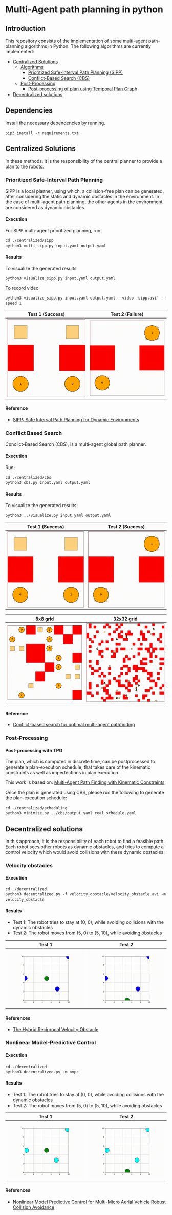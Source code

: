 # Multi-Agent path planning in python

## Introduction

This repository consists of the implementation of some multi-agent path-planning algorithms in Python. The following algorithms are currently implemented:

- [Centralized Solutions](#centralized-solutions)
   - [Algorithms](Algorithms)
      - [Prioritized Safe-Interval Path Planning (SIPP)](#prioritized-safe-interval-path-planning)
      - [Conflict-Based Search (CBS)](#conflict-based-search)
   - [Post-Processing](#post-processing)
      - [Post-processing of plan using Temporal Plan Graph](#post-processing-with-tpg)
- [Decentralized solutions](#decentralized-solutions)

## Dependencies

Install the necessary dependencies by running.

```shell
pip3 install -r requirements.txt
```

## Centralized Solutions

In these methods, it is the responsibility of the central planner to provide a plan to the robots.

### Prioritized Safe-Interval Path Planning

SIPP is a local planner, using which, a collision-free plan can be generated, after considering the static and dynamic obstacles in the environment. In the case of multi-agent path planning, the other agents in the environment are considered as dynamic obstacles. 

#### Execution

For SIPP multi-agent prioritized planning, run:

``` 
cd ./centralized/sipp
python3 multi_sipp.py input.yaml output.yaml
```

#### Results

To visualize the generated results

``` 
python3 visualize_sipp.py input.yaml output.yaml 
```

To record video

``` 
python3 visualize_sipp.py input.yaml output.yaml --video 'sipp.avi' --speed 1
```

|            Test 1 (Success)            |            Test 2 (Failure)            |
|:--------------------------------------:|:--------------------------------------:|
| ![Success](./centralized/sipp/results/success.gif) | ![Failure](./centralized/sipp/results/failure.gif)|

#### Reference

- [SIPP: Safe Interval Path Planning for Dynamic Environments](https://www.cs.cmu.edu/~maxim/files/sipp_icra11.pdf)

### Conflict Based Search

Conclict-Based Search (CBS), is a multi-agent global path planner.

#### Execution

Run:

``` 
cd ./centralized/cbs
python3 cbs.py input.yaml output.yaml
```

#### Results

To visualize the generated results:

``` shell
python3 ../visualize.py input.yaml output.yaml
```

|           Test 1 (Success)           |           Test 2 (Success)           |
|:------------------------------------:|:------------------------------------:|
|![Success](./centralized/cbs/results/test_2.gif) | ![Failure](./centralized/cbs/results/test_1.gif)|

|               8x8 grid              |              32x32 grid             |
|:-----------------------------------:|:-----------------------------------:|
| ![Test 3](./centralized/cbs/results/test_3.gif) | ![Test 4](./centralized/cbs/results/test_4.gif)|

#### Reference

- [Conflict-based search for optimal multi-agent pathfinding](https://www.sciencedirect.com/science/article/pii/S0004370214001386)

### Post-Processing

#### Post-processing with TPG

The plan, which is computed in discrete time, can be postprocessed to generate a plan-execution schedule, that takes care of the kinematic constraints as well as imperfections in plan execution.

This work is based on: [Multi-Agent Path Finding with Kinematic Constraints](https://www.aaai.org/ocs/index.php/ICAPS/ICAPS16/paper/view/13183/12711)

Once the plan is generated using CBS, please run the following to generate the plan-execution schedule:

``` shell
cd ./centralized/scheduling
python3 minimize.py ../cbs/output.yaml real_schedule.yaml
```

## Decentralized solutions

In this approach, it is the responsibility of each robot to find a feasible path. Each robot sees other robots as dynamic obstacles, and tries to compute a control velocity which would avoid collisions with these dynamic obstacles.

### Velocity obstacles

#### Execution

```shell
cd ./decentralized
python3 decentralized.py -f velocity_obstacle/velocity_obstacle.avi -m velocity_obstacle
```

#### Results

- Test 1: The robot tries to stay at (0, 0), while avoiding collisions with the dynamic obstacles
- Test 2: The robot moves from (5, 0) to (5, 10), while avoiding obstacles

| Test 1|Test 2|
| :------------: | :------------: |
|![Test1](./decentralized/velocity_obstacle/velocity_obstacle_1.gif)|![Test2](./decentralized/velocity_obstacle/velocity_obstacle_2.gif)|

#### References

- [The Hybrid Reciprocal Velocity Obstacle](http://gamma.cs.unc.edu/HRVO/HRVO-T-RO.pdf)

### Nonlinear Model-Predictive Control

#### Execution

```shell
cd ./decentralized
python3 decentralized.py -m nmpc
```

#### Results

- Test 1: The robot tries to stay at (0, 0), while avoiding collisions with the dynamic obstacles
- Test 2: The robot moves from (5, 0) to (5, 10), while avoiding obstacles

| Test 1|Test 2|
| :------------: | :------------: |
|![Test1](./decentralized/nmpc/nmpc_1.gif)|![Test2](./decentralized/nmpc/nmpc_2.gif)|

#### References

- [Nonlinear Model Predictive Control for Multi-Micro Aerial Vehicle Robust Collision Avoidance](https://arxiv.org/abs/1703.01164)
